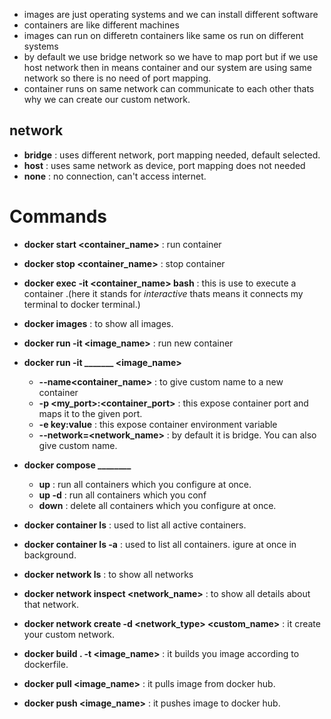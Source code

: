- images are just operating systems and we can install different software
- containers are like different machines
- images can run on differetn containers like same os run on different systems
- by default we use bridge network so we have to map port but if we use host network then in means container and our system are using same network so there is no need of port mapping.
- container runs on same network can communicate to each other thats why we can create our custom network.

## network

- **bridge** : uses different network, port mapping needed, default selected.
- **host** : uses same network as device, port mapping does not needed
- **none** : no connection, can't access internet.

# Commands

- **docker start <container_name>** : run container

- **docker stop <container_name>** : stop container

- **docker exec -it <container_name> bash** : this is use to execute a container .(here it stands for _interactive_ thats means it connects my terminal to docker terminal.)

- **docker images** : to show all images.

- **docker run -it <image_name>** : run new container

- **docker run -it \_\_\_\_\_\_\_ <image_name>**

  - **--name<container_name>** : to give custom name to a new container
  - **-p <my_port>:<container_port>** : this expose container port and maps it to the given port.
  - **-e key:value** : this expose container environment variable
  - **--network=<network_name>** : by default it is bridge. You can also give custom name.

- **docker compose \_\_\_\_\_\_\_\_**

  - **up** : run all containers which you configure at once.
  - **up -d** : run all containers which you conf
  - **down** : delete all containers which you configure at once.

- **docker container ls** : used to list all active containers.

- **docker container ls -a** : used to list all containers.
  igure at once in background.

- **docker network ls** : to show all networks

- **docker network inspect <network_name>** : to show all details about that network.

- **docker network create -d <network_type> <custom_name>** : it create your custom network.

- **docker build . -t <image_name>** : it builds you image according to dockerfile.
- **docker pull <image_name>** : it pulls image from docker hub.
- **docker push <image_name>** : it pushes image to docker hub.

